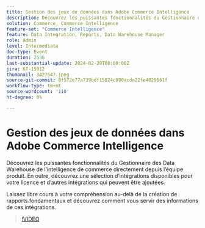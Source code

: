 ```yaml
---
title: Gestion des jeux de données dans Adobe Commerce Intelligence
description: Découvrez les puissantes fonctionnalités du Gestionnaire des Data Warehouse de l’intelligence de commerce directement depuis l’équipe produit. En outre, découvrez une sélection d’intégrations disponibles pour votre licence et d’autres intégrations qui peuvent être ajoutées. Laissez libre cours à votre compréhension au-delà de la création de rapports fondamentaux et découvrez comment vous servir des informations de ces intégrations.
solution: Commerce, Commerce Intelligence
feature-set: "Commerce Intelligence"
feature: Data Integration, Reports, Data Warehouse Manager
role: Admin
level: Intermediate
doc-type: Event
duration: 2536
last-substantial-update: 2024-02-29T00:00:00Z
jira: KT-15012
thumbnail: 3427547.jpeg
source-git-commit: 8f572e77a739bdf15824c890acda22fe4029661f
workflow-type: tm+mt
source-wordcount: '110'
ht-degree: 0%

---
```



# Gestion des jeux de données dans Adobe Commerce Intelligence

Découvrez les puissantes fonctionnalités du Gestionnaire des Data Warehouse de l’intelligence de commerce directement depuis l’équipe produit. En outre, découvrez une sélection d’intégrations disponibles pour votre licence et d’autres intégrations qui peuvent être ajoutées.

Laissez libre cours à votre compréhension au-delà de la création de rapports fondamentaux et découvrez comment vous servir des informations de ces intégrations.

>[!VIDEO](https://video.tv.adobe.com/v/3427547/?learn=on)